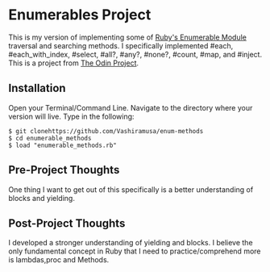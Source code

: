 

# Enumerables Project
This is my version of implementing some of [Ruby's Enumerable Module](https://ruby-doc.org/core-2.4.1/Enumerable.html) traversal and searching methods.
I specifically implemented #each, #each_with_index, #select, #all?, #any?, #none?, #count, #map, and #inject.
This is a project from [The Odin Project](https://www.theodinproject.com/courses/ruby-programming/lessons/advanced-building-blocks).
## Installation
Open your Terminal/Command Line. Navigate to the directory where your version will live. Type in the following:
```
$ git clonehttps://github.com/Vashiramusa/enum-methods
$ cd enumerable_methods
$ load "enumerable_methods.rb"
```
## Pre-Project Thoughts
One thing I want to get out of this specifically is a better understanding of blocks and yielding.
## Post-Project Thoughts

I developed a stronger understanding of yielding and blocks. I believe the only fundamental concept in Ruby that I need to practice/comprehend more is lambdas,proc and Methods.

  
